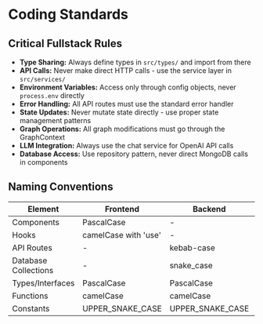 # Coding Standards

## Critical Fullstack Rules

- **Type Sharing:** Always define types in `src/types/` and import from there
- **API Calls:** Never make direct HTTP calls - use the service layer in `src/services/`
- **Environment Variables:** Access only through config objects, never `process.env` directly
- **Error Handling:** All API routes must use the standard error handler
- **State Updates:** Never mutate state directly - use proper state management patterns
- **Graph Operations:** All graph modifications must go through the GraphContext
- **LLM Integration:** Always use the chat service for OpenAI API calls
- **Database Access:** Use repository pattern, never direct MongoDB calls in components

## Naming Conventions

| Element | Frontend | Backend | Example |
|---------|----------|---------|---------|
| Components | PascalCase | - | `ConversationNode.tsx` |
| Hooks | camelCase with 'use' | - | `useGraphState.ts` |
| API Routes | - | kebab-case | `/api/conversations` |
| Database Collections | - | snake_case | `conversations` |
| Types/Interfaces | PascalCase | PascalCase | `Conversation` |
| Functions | camelCase | camelCase | `createConversation` |
| Constants | UPPER_SNAKE_CASE | UPPER_SNAKE_CASE | `MAX_NODES` |
